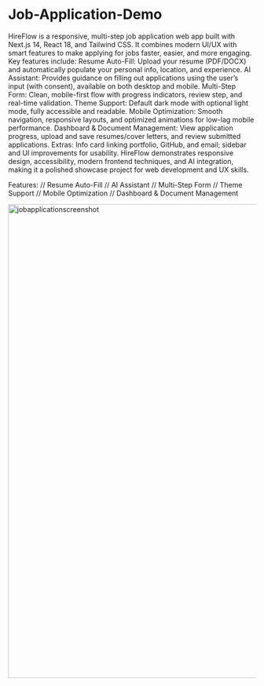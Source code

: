# Job-Application-Demo
HireFlow is a responsive, multi-step job application web app built with Next.js 14, React 18, and Tailwind CSS. It combines modern UI/UX with smart features to make applying for jobs faster, easier, and more engaging. Key features include: Resume Auto-Fill: Upload your resume (PDF/DOCX) and automatically populate your personal info, location, and experience. AI Assistant: Provides guidance on filling out applications using the user’s input (with consent), available on both desktop and mobile. Multi-Step Form: Clean, mobile-first flow with progress indicators, review step, and real-time validation. Theme Support: Default dark mode with optional light mode, fully accessible and readable. Mobile Optimization: Smooth navigation, responsive layouts, and optimized animations for low-lag mobile performance. Dashboard & Document Management: View application progress, upload and save resumes/cover letters, and review submitted applications. Extras: Info card linking portfolio, GitHub, and email; sidebar and UI improvements for usability. HireFlow demonstrates responsive design, accessibility, modern frontend techniques, and AI integration, making it a polished showcase project for web development and UX skills.

Features:
// Resume Auto-Fill
// AI Assistant
// Multi-Step Form
// Theme Support
// Mobile Optimization
// Dashboard & Document Management


<img width="1905" height="966" alt="jobapplicationscreenshot" src="https://github.com/user-attachments/assets/1cde6839-0e30-4401-880e-6085a7c89a53" />
